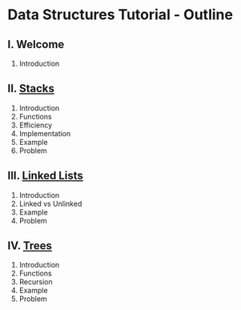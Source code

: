 # Data Structures Tutorial - Outline
## I. Welcome
1. Introduction
## II. [Stacks](stacks.md)
1. Introduction
2. Functions
3. Efficiency
3. Implementation
4. Example
5. Problem
## III. [Linked Lists](linkedLists.md)
1. Introduction
2. Linked vs Unlinked
3. Example 
4. Problem
## IV. [Trees](trees.md)
1. Introduction
3. Functions
4. Recursion
5. Example
6. Problem